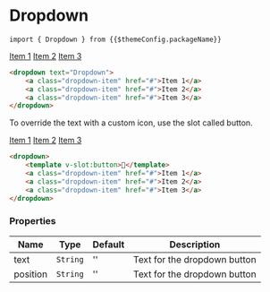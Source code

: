 # Dropdown

``import { Dropdown } from {{$themeConfig.packageName}}``

<dropdown text="Dropdown">
    <a class="dropdown-item" href="#">Item 1</a>
    <a class="dropdown-item" href="#">Item 2</a>
    <a class="dropdown-item" href="#">Item 3</a>
</dropdown>

```html
<dropdown text="Dropdown">
    <a class="dropdown-item" href="#">Item 1</a>
    <a class="dropdown-item" href="#">Item 2</a>
    <a class="dropdown-item" href="#">Item 3</a>
</dropdown>
```

<p>To override the text with a custom icon, use the slot called button.</p>


<dropdown>
    <template v-slot:button>🤘</template>
    <a class="dropdown-item" href="#">Item 1</a>
    <a class="dropdown-item" href="#">Item 2</a>
    <a class="dropdown-item" href="#">Item 3</a>
</dropdown>

```html
<dropdown>
    <template v-slot:button>🤘</template>
    <a class="dropdown-item" href="#">Item 1</a>
    <a class="dropdown-item" href="#">Item 2</a>
    <a class="dropdown-item" href="#">Item 3</a>
</dropdown>
```


<h3>Properties</h3>

<table class="table">
    <thead>
        <tr>
            <th>Name</th>
            <th>Type</th>
            <th>Default</th>
            <th>Description</th>
        </tr>
    </thead>
    <tbody>
        <tr>
            <td>text</td>
            <td><code>String</code></td>
            <td>''</td>
            <td>Text for the dropdown button</td>
        </tr>
        <tr>
            <td>position</td>
            <td><code>String</code></td>
            <td>''</td>
            <td>Text for the dropdown button</td>
        </tr>
    </tbody>
</table>
